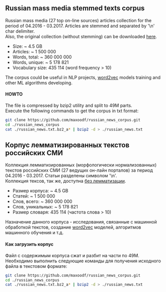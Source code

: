 ## **Russian mass media stemmed texts corpus**
Russian mass media (27 top on-line sources) articles collection for the period of 04.2016 - 03.2017. Articles are stemmed and separated by '\n' char delimiter.  
Also, the original collection (without stemming) can be downloaded [here](https://drive.google.com/file/d/0B1shHLc2QTzzZGJFWTRQUUNrem8/view?usp=sharing).
- Size:            ~ 4.5 GB
- Articles:        ~ 1 500 000
- Words, total:    ~ 360 000 000
- Words, unique:   ~ 5 178 821
- Vocabulary size: 435 114 (word frequency > 10)

The corpus could be useful in NLP projects, [word2vec](https://github.com/maxoodf/word2vec) models training and other ML algorithms developing.

#### HOWTO
The file is compressed by bzip2 utility and split to 49M parts.  
Execute the following commands to get the corpus in txt format:
```bash
git clone https://github.com/maxoodf/russian_news_corpus.git
cd ./russian_news_corpus
cat ./russian_news.txt.bz2_a* | bzip2 -d > ./russian_news.txt
```

## **Корпус лемматизированных текстов российских СМИ**
Коллекция лемматизированных (морфологически нормализованных) текстов российских СМИ (27 ведущих он-лайн порталов) за период 04.2016 - 03.2017. Статьи разделены символом '\n'.  
Коллекция тексов, так же, доступна [без лемматизации](https://drive.google.com/file/d/0B1shHLc2QTzzZGJFWTRQUUNrem8/view?usp=sharing).
- Размер корпуса:   ~ 4.5 GB
- Статей:           ~ 1 500 000
- Слов, всего:      ~ 360 000 000
- Слов, уникальных: ~ 5 178 821
- Размер словаря:   435 114 (частота слова > 10)

Назначение данного корпуса - исследования, связанные с машинной обработкой текстов, создание [word2vec](https://github.com/maxoodf/word2vec) моделей, алгоритмов машинного обучения и т.д.

#### Как загрузить корпус
Файл с содержимым корпуса сжат и разбит на части по 49М. Необходимо выполнить следующие команды для получения исходного файла в текстовом формате:
```bash
git clone https://github.com/maxoodf/russian_news_corpus.git
cd ./russian_news_corpus
cat ./russian_news.txt.bz2_a* | bzip2 -d > ./russian_news.txt
```
